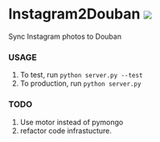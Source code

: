# Instagram2Douban ![](https://magnum.travis-ci.com/Wilbeibi/Instagram2Douban.svg?token=sym9cLj5p97ch3Hd2dYg)
Sync Instagram photos to Douban

### USAGE
1. To test, run `python server.py --test`
2. To production, run `python server.py`

### TODO
1. Use motor instead of pymongo
2. refactor code infrastucture.
